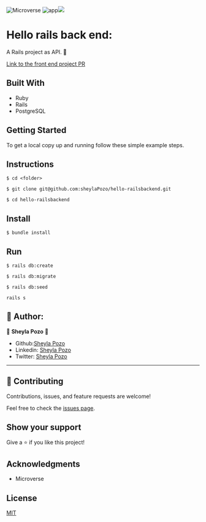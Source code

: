 ![Microverse](https://img.shields.io/badge/Microverse2.0-blueviolet) ![app](https://img.shields.io/badge/Myapp-blue)![](https://img.shields.io/github/followers/sheylaPozo?style=social)

# Hello rails back end:

A Rails project as API. 🤍

[Link to the front end project PR](https://github.com/sheylaPozo/hello-railsfrontend)

## Built With

- Ruby
- Rails
- PostgreSQL

## Getting Started

To get a local copy up and running follow these simple example steps.

## Instructions

```
$ cd <folder>
```

```
$ git clone git@github.com:sheylaPozo/hello-railsbackend.git
```

```
$ cd hello-railsbackend
```

## Install

```
$ bundle install
```

## Run

```
$ rails db:create
```

```
$ rails db:migrate
```

```
$ rails db:seed
```

```
rails s
```

## 🤍 Author:

👤 **Sheyla Pozo** 🤍

- Github:[Sheyla Pozo](https://github.com/sheylaPozo)
- Linkedin: [Sheyla Pozo](https://www.linkedin.com/in/sheypozo/)
- Twitter: [Sheyla Pozo](https://twitter.com/sheyPozo)

---

## 🤝 Contributing

Contributions, issues, and feature requests are welcome!

Feel free to check the [issues page](https://github.com/sheylaPozo/hello-railsbackend/issues).

## Show your support

Give a ⭐️ if you like this project!

## Acknowledgments

- Microverse

## License

[MIT](./LICENSE)
